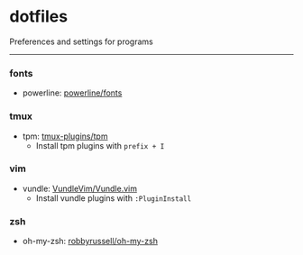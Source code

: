 # dotfiles
Preferences and settings for programs

---

### fonts

* powerline: [powerline/fonts](https://github.com/powerline/fonts)

### tmux

* tpm: [tmux-plugins/tpm](https://github.com/tmux-plugins/tpm)
    * Install tpm plugins with <code>prefix + I</code>

### vim

* vundle: [VundleVim/Vundle.vim](https://github.com/VundleVim/Vundle.vim)
    * Install vundle plugins with <code>:PluginInstall</code>
    
### zsh

* oh-my-zsh: [robbyrussell/oh-my-zsh](https://github.com/robbyrussell/oh-my-zsh)
